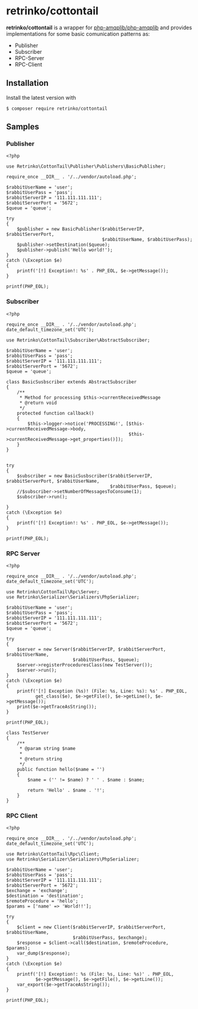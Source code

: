 # retrinko/cottontail

__retrinko/cottontail__ is a wrapper for [php-amqplib/php-amqplib](https://github.com/php-amqplib/php-amqplib) and provides implementations for some basic comunication patterns as:
 
 - Publisher
 - Subscriber
 - RPC-Server
 - RPC-Client

## Installation

Install the latest version with

    $ composer require retrinko/cottontail

## Samples

### Publisher
    
    <?php
    
    use Retrinko\CottonTail\Publisher\Publishers\BasicPublisher;
    
    require_once __DIR__ . '/../vendor/autoload.php';
    
    $rabbitUserName = 'user';
    $rabbitUserPass = 'pass';
    $rabbitServerIP = '111.111.111.111';
    $rabbitServerPort = '5672';
    $queue = 'queue';
    
    try
    {
        $publisher = new BasicPublisher($rabbitServerIP, $rabbitServerPort,
                                        $rabbitUserName, $rabbitUserPass);
        $publisher->setDestination($queue);
        $publisher->publish('Hello world!');
    }
    catch (\Exception $e)
    {
        printf('[!] Exception!: %s' . PHP_EOL, $e->getMessage());
    }
    
    printf(PHP_EOL);
    
### Subscriber

    <?php
    
    require_once __DIR__ . '/../vendor/autoload.php';
    date_default_timezone_set('UTC');
        
    use Retrinko\CottonTail\Subscriber\AbstractSubscriber;
    
    $rabbitUserName = 'user';
    $rabbitUserPass = 'pass';
    $rabbitServerIP = '111.111.111.111';
    $rabbitServerPort = '5672';
    $queue = 'queue';
    
    class BasicSusbscriber extends AbstractSubscriber
    {
        /**
         * Method for processing $this->currentReceivedMessage
         * @return void
         */
        protected function callback()
        {
            $this->logger->notice('PROCESSING!', [$this->currentReceivedMessage->body,
                                                  $this->currentReceivedMessage->get_properties()]);
        }
    }
    
    
    try
    {
        $subscriber = new BasicSusbscriber($rabbitServerIP, $rabbitServerPort, $rabbitUserName,
                                           $rabbitUserPass, $queue);
        //$subscriber->setNumberOfMessagesToConsume(1);
        $subscriber->run();
    
    }
    catch (\Exception $e)
    {
        printf('[!] Exception!: %s' . PHP_EOL, $e->getMessage());
    }
    
    printf(PHP_EOL);
    
   
### RPC Server    

    <?php
    
    require_once __DIR__ . '/../vendor/autoload.php';
    date_default_timezone_set('UTC');
    
    use Retrinko\CottonTail\Rpc\Server;
    use Retrinko\Serializer\Serializers\PhpSerializer;
    
    $rabbitUserName = 'user';
    $rabbitUserPass = 'pass';
    $rabbitServerIP = '111.111.111.111';
    $rabbitServerPort = '5672';
    $queue = 'queue';
    
    try
    {
        $server = new Server($rabbitServerIP, $rabbitServerPort, $rabbitUserName,
                             $rabbitUserPass, $queue);
        $server->registerProceduresClass(new TestServer());
        $server->run();
    }
    catch (\Exception $e)
    {
        printf('[!] Exception (%s)! (File: %s, Line: %s): %s' . PHP_EOL,
               get_class($e), $e->getFile(), $e->getLine(), $e->getMessage());
        print($e->getTraceAsString());
    }
    
    printf(PHP_EOL);
    
    class TestServer
    {
        /**
         * @param string $name
         *
         * @return string
         */
        public function hello($name = '')
        {
            $name = ('' != $name) ? ' ' . $name : $name;
    
            return 'Hello' . $name . '!';
        }
    }
    
        
### RPC Client

    <?php
    
    require_once __DIR__ . '/../vendor/autoload.php';
    date_default_timezone_set('UTC');
    
    use Retrinko\CottonTail\Rpc\Client;
    use Retrinko\Serializer\Serializers\PhpSerializer;
    
    $rabbitUserName = 'user';
    $rabbitUserPass = 'pass';
    $rabbitServerIP = '111.111.111.111';
    $rabbitServerPort = '5672';
    $exchange = 'exchange';
    $destination = 'destination';
    $remoteProcedure = 'hello';
    $params = ['name' => 'World!!'];
    
    try
    {
        $client = new Client($rabbitServerIP, $rabbitServerPort, $rabbitUserName,
                             $rabbitUserPass, $exchange);
        $response = $client->call($destination, $remoteProcedure, $params);
        var_dump($response);
    }
    catch (\Exception $e)
    {
        printf('[!] Exception!: %s (File: %s, Line: %s)' . PHP_EOL,
               $e->getMessage(), $e->getFile(), $e->getLine());
        var_export($e->getTraceAsString());
    }
    
    printf(PHP_EOL);
    
    
